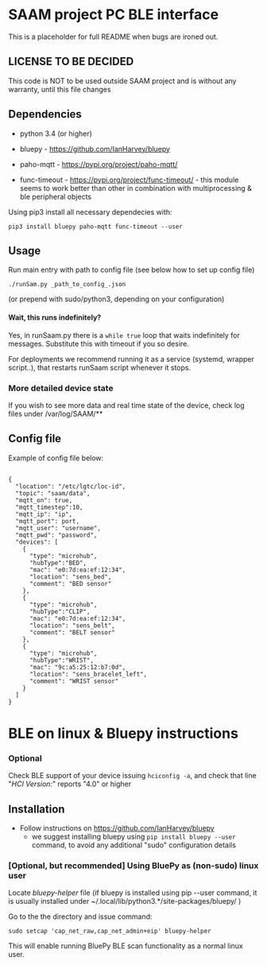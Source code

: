 # SAAM project PC BLE interface

This is a placeholder for full README when bugs are ironed out.

## **LICENSE TO BE DECIDED**

This code is NOT to be used outside SAAM project and is without any warranty, until this file changes

## Dependencies
 - python 3.4 (or higher)
 
 - bluepy - https://github.com/IanHarvey/bluepy

 - paho-mqtt - https://pypi.org/project/paho-mqtt/ 

 - func-timeout - https://pypi.org/project/func-timeout/ - this module seems to work better than other in combination with multiprocessing & ble peripheral objects

Using pip3 install all necessary dependecies with: 

`pip3 install bluepy paho-mqtt func-timeout --user`


## Usage
Run main entry with path to config file (see below how to set up config file)
~~~
./runSam.py _path_to_config_.json
~~~
(or prepend with sudo/python3, depending on your configuration)

#### Wait, this runs indefinitely?
Yes, in runSaam.py there is a `while true` loop that waits indefinitely for messages. Substitute this with timeout if you so desire.  

For deployments we recommend running it as a service (systemd, wrapper script..), that restarts runSaam script whenever it stops. 

### More detailed device state
If you wish to see more data and real time state of the device, check log files under /var/log/SAAM/**


## Config file

Example of config file below:
~~~

{
  "location": "/etc/lgtc/loc-id",
  "topic": "saam/data",
  "mqtt_on": true,
  "mqtt_timestep":10,
  "mqtt_ip": "ip",
  "mqtt_port": port,
  "mqtt_user": "username",
  "mqtt_pwd": "password",
  "devices": [
    {
      "type": "microhub",
      "hubType":"BED",
      "mac": "e0:7d:ea:ef:12:34",
      "location": "sens_bed",
      "comment": "BED sensor"
    },
    {
      "type": "microhub",
      "hubType":"CLIP",
      "mac": "e0:7d:ea:ef:12:34",
      "location": "sens_belt",
      "comment": "BELT sensor"
    },
    {
      "type": "microhub",
      "hubType":"WRIST",
      "mac": "9c:a5:25:12:b7:0d",
      "location": "sens_bracelet_left",
      "comment": "WRIST sensor"
    }
  ]
}

~~~

# BLE on linux & Bluepy instructions

### Optional
Check BLE support of your device issuing `hciconfig -a`, and check that line "*HCI Version:*" reports "4.0" or higher


## Installation
 - Follow instructions on https://github.com/IanHarvey/bluepy
   - we suggest installing bluepy using `pip install bluepy --user` command, to avoid any additional "sudo" configuration details

### [Optional, but recommended] Using BluePy as (non-sudo) linux user
Locate *bluepy-helper* file (if bluepy is installed using pip --user command, it is usually installed under ~/.local/lib/python3.*/site-packages/bluepy/ )

Go to the the directory and issue command:

`
sudo setcap 'cap_net_raw,cap_net_admin+eip' bluepy-helper
`

This will enable running BluePy BLE scan functionality as a normal linux user.

